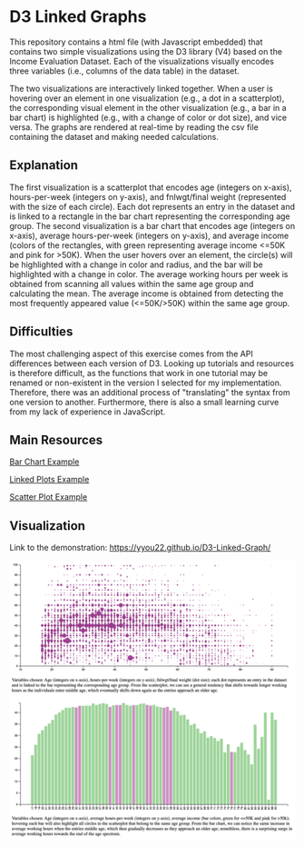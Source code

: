 # D3 Linked Graphs

This repository contains a html file (with Javascript embedded) that contains two simple visualizations using the D3 library (V4) based on the Income Evaluation Dataset. Each of the visualizations visually encodes three variables (i.e., columns of the data table) in the dataset.

The two visualizations are interactively linked together. When a user is hovering over an element in one visualization (e.g., a dot in a scatterplot), the corresponding visual element in the other visualization (e.g., a bar in a bar chart) is highlighted (e.g., with a change of color or dot size), and vice versa. The graphs are rendered at real-time by reading the csv file containing the dataset and making needed calculations.

## Explanation

The first visualization is a scatterplot that encodes age (integers on x-axis), hours-per-week (integers on y-axis), and fnlwgt/final weight (represented with the size of each circle). Each dot represents an entry in the dataset and is linked to a rectangle in the bar chart representing the corresponding age group. The second visualization is a bar chart that encodes age (integers on x-axis), average hours-per-week (integers on y-axis), and average income (colors of the rectangles, with green representing average income <=50K and pink for >50K). When the user hovers over an element, the circle(s) will be highlighted with a change in color and radius, and the bar will be highlighted with a change in color. The average working hours per week is obtained from scanning all values within the same age group and calculating the mean. The average income is obtained from detecting the most frequently appeared value (<=50K/>50K) within the same age group.

## Difficulties

The most challenging aspect of this exercise comes from the API differences between each version of D3. Looking up tutorials and resources is therefore difficult, as the functions that work in one tutorial may be renamed or non-existent in the version I selected for my implementation. Therefore, there was an additional process of "translating" the syntax from one version to another. Furthermore, there is also a small learning curve from my lack of experience in JavaScript.

## Main Resources

[Bar Chart Example](https://bl.ocks.org/anonymous/bc5a9691a3417b403d4e8ade3297afa3/3a2434c1c2849e476791e581754ec27e055db4d6)

[Linked Plots Example](http://bl.ocks.org/kbroman/ded6a0784706a109c3a5)

[Scatter Plot Example](https://d3-graph-gallery.com/graph/scatter_basic.html)

## Visualization

Link to the demonstration: https://yyou22.github.io/D3-Linked-Graph/

<p align="center">
    <img src="illustration.png" width="1000"\>
</p>